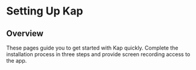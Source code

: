 #  Setting Up Kap

## **Overview**

These pages guide you to get started with Kap quickly. Complete the
installation process in three steps and provide screen recording access to the
app.



